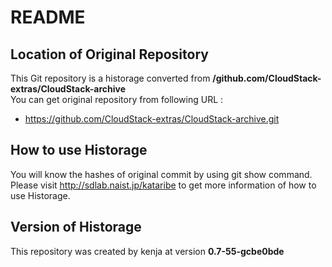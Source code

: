 # README
## Location of Original Repository
This Git repository is a historage converted from **/github.com/CloudStack-extras/CloudStack-archive**  
You can get original repository from following URL :

- https://github.com/CloudStack-extras/CloudStack-archive.git

## How to use Historage
You will know the hashes of original commit by using git show command.  
Please visit <http://sdlab.naist.jp/kataribe> to get more information of how to use Historage.

## Version of Historage
This repository was created by kenja at version **0.7-55-gcbe0bde**
